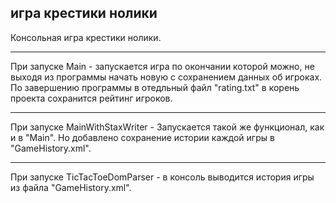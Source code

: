 ## игра крестики нолики
Консольная игра крестики нолики.

---
При запуске Main - запускается игра по окончании которой можно, не выходя из программы начать новую с сохранением данных об игроках. По завершению программы в отедльный файл "rating.txt" в корень проекта сохранится рейтинг игроков.

---
При запуске MainWithStaxWriter - Запускается такой же функционал, как и в "Main". Но добавлено сохранение истории каждой игры в "GameHistory.xml". 

---
При запуске TicTacToeDomParser - в консоль выводится история игры из файла "GameHistory.xml".
